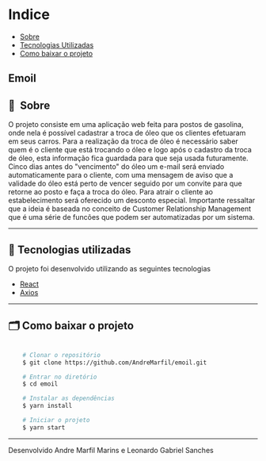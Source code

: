# Indice

- [Sobre](#-sobre)
- [Tecnologias Utilizadas](#-tecnologias-utilizadas)
- [Como baixar o projeto](#-como-baixar-o-projeto)

## Emoil

## 🔖&nbsp; Sobre

O projeto consiste em uma aplicação web feita para postos de gasolina, onde nela é possível cadastrar a troca de óleo que os clientes efetuaram em seus carros.
Para a realização da troca de óleo é necessário saber quem é o cliente que está trocando o óleo e logo após o cadastro da troca de óleo, esta informação fica guardada para que seja usada futuramente.
Cinco dias antes do "vencimento" do óleo um e-mail será enviado automaticamente para o cliente, com uma mensagem de aviso que a validade do óleo está perto de vencer seguido por um convite para que retorne ao posto e faça a troca do óleo. Para atrair o cliente ao estabelecimento será oferecido um desconto especial.
Importante ressaltar que a ideia é baseada no conceito de Customer Relationship Management que é uma série de funcões que podem ser automatizadas por um sistema.

---

## 🚀 Tecnologias utilizadas

O projeto foi desenvolvido utilizando as seguintes tecnologias

- [React](https://pt-br.reactjs.org/)
- [Axios](https://github.com/axios/axios)

---

## 🗂 Como baixar o projeto

```bash

    # Clonar o repositório
    $ git clone https://github.com/AndreMarfil/emoil.git

    # Entrar no diretório
    $ cd emoil

    # Instalar as dependências
    $ yarn install

    # Iniciar o projeto
    $ yarn start
```

---

Desenvolvido Andre Marfil Marins e Leonardo Gabriel Sanches